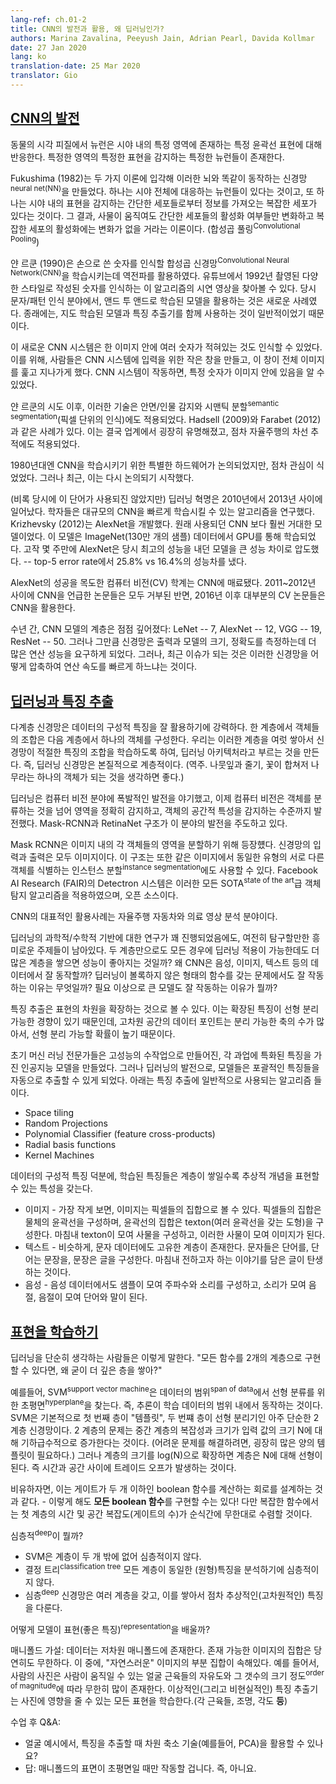 ```yaml
---
lang-ref: ch.01-2
title: CNN의 발전과 활용, 왜 딥러닝인가?
authors: Marina Zavalina, Peeyush Jain, Adrian Pearl, Davida Kollmar
date: 27 Jan 2020
lang: ko
translation-date: 25 Mar 2020
translator: Gio
---
```



## [CNN의 발전](https://www.youtube.com/watch?v=0bMe_vCZo30&t=2965s)

<!-- In animal brains, neurons react to edges that are at particular orientations. Groups of neurons that react to the same orientations are replicated over all of the visual field.
-->
동물의 시각 피질에서 뉴런은 시야 내의 특정 영역에 존재하는 특정 윤곽선 표현에 대해 반응한다. 특정한 영역의 특정한 표현을 감지하는 특정한 뉴런들이 존재한다.

<!--Fukushima (1982) built a neural net (NN) that worked the same way as the brain, based on two concepts. First, neurons are replicated across the visual field. Second, there are complex cells that pool the information from simple cells (orientation-selective units). As a result, the shift of the picture will change the activation of simple cells, but will not influence the integrated activation of the complex cell (convolutional pooling).
-->
Fukushima (1982)는 두 가지 이론에 입각해 이러한 뇌와 똑같이 동작하는 신경망<sup>neural net(NN)</sup>을 만들었다. 하나는 시야 전체에 대응하는 뉴런들이 있다는 것이고, 또 하나는 시야 내의 표현을 감지하는 간단한 세포들로부터 정보를 가져오는 복잡한 세포가 있다는 것이다. 그 결과, 사물이 움직여도 간단한 세포들의 활성화 여부들만 변화하고 복잡한 세포의 활성화에는 변화가 없을 거라는 이론이다. (합성곱 풀링<sup>Convolutional Pooling</sup>)

<!--LeCun (1990) used backprop to train a CNN to recognize handwritten digits. There is a demo from 1992 where the algorithm recognizes the digits of any style. Doing character/pattern recognition using a model that is trained end-to-end was new at that time. Previously, people had used feature extractors with a supervised model on top.
-->
얀 르쿤 (1990)은 손으로 쓴 숫자를 인식할 합성곱 신경망<sup>Convolutional Neural Network(CNN)</sup>을 학습시키는데 역전파를 활용하였다. 유튜브에서 1992년 촬영된 다양한 스타일로 작성된 숫자를 인식하는 이 알고리즘의 시연 영상을 찾아볼 수 있다. 당시 문자/패턴 인식 분야에서, 앤드 투 앤드로 학습된 모델을 활용하는 것은 새로운 사례였다. 종래에는, 지도 학습된 모델과 특징 추출기를 함께 사용하는 것이 일반적이었기 때문이다.

<!--These new CNN systems could recognize multiple characters in the image at the same time. To do it, people used a small input window for a CNN and swiped it over the whole image. If it activated, it meant there was a particular character present.
-->
이 새로운 CNN 시스템은 한 이미지 안에 여러 숫자가 적혀있는 것도 인식할 수 있었다. 이를 위해, 사람들은 CNN 시스템에 입력을 위한 작은 창을 만들고, 이 창이 전체 이미지를 훑고 지나가게 했다. CNN 시스템이 작동하면, 특정 숫자가 이미지 안에 있음을 알 수 있었다.

<!--Later, this idea was applied to faces/people detection and semantic segmentation (pixel-wise classification). Examples include Hadsell (2009) and Farabet (2012). This eventually became popular in industry, used in autonomous driving applications such as lane tracking.
-->
얀 르쿤의 시도 이후, 이러한 기술은 안면/인물 감지와 시맨틱 분할<sup>semantic segmentation</sup>(픽셀 단위의 인식)에도 적용되었다. Hadsell (2009)와 Farabet (2012)과 같은 사례가 있다. 이는 결국 업계에서 굉장히 유명해졌고, 점차 자율주행의 차선 추적에도 적용되었다.

<!--Special types of hardware to train CNN were a hot topic in the 1980s, then the interest dropped, and now it has become popular again.
-->
1980년대엔 CNN을 학습시키기 위한 특별한 하드웨어가 논의되었지만, 점차 관심이 식었었다. 그러나 최근, 이는 다시 논의되기 시작했다.

<!--The deep learning (though the term was not used at that time) revolution started in 2010-2013. Researchers focused on inventing algorithms that could help train large CNNs faster. Krizhevsky (2012) came up with AlexNet, which was a much larger CNN than those used before, and trained it on ImageNet (1.3 million samples) using GPUs. After running for a couple of weeks AlexNet beat the performance of the best competing systems by a large margin -- a 25.8% vs 16.4% top-5 error rate.
-->
(비록 당시에 이 단어가 사용되진 않았지만) 딥러닝 혁명은 2010년에서 2013년 사이에 일어났다. 학자들은 대규모의 CNN을 빠르게 학습시킬 수 있는 알고리즘을 연구했다. Krizhevsky (2012)는 AlexNet을 개발했다. 원래 사용되던 CNN 보다 훨씬 거대한 모델이었다. 이 모델은 ImageNet(130만 개의 샘플) 데이터에서 GPU를 통해 학습되었다. 고작 몇 주만에 AlexNet은 당시 최고의 성능을 내던 모델을 큰 성능 차이로 압도했다. -- top-5 error rate에서 25.8% vs 16.4%의 성능차를 냈다.

<!--After seeing AlexNet's success, the computer vision (CV) community was convinced that CNNs work. While all papers from 2011-2012 that mentioned CNNs had been rejected, since 2016 most accepted CV papers use CNNs.
-->
AlexNet의 성공을 목도한 컴퓨터 비전(CV) 학계는 CNN에 매료됐다. 2011~2012년 사이에 CNN을 언급한 논문들은 모두 거부된 반면, 2016년 이후 대부분의 CV 논문들은 CNN을 활용한다.

<!--Over the years, the number of layers used has been increasing: LeNet -- 7, AlexNet -- 12, VGG -- 19, ResNet -- 50. However, there is a trade-off between the number of operations needed to compute the output, the size of the model, and its accuracy. Thus, a popular topic now is how to compress the networks to make the computations faster.
-->
수년 간, CNN 모델의 계층은 점점 깊어졌다: LeNet -- 7, AlexNet -- 12, VGG -- 19, ResNet -- 50. 그러나 그만큼 신경망은 출력과 모델의 크기, 정확도를 측정하는데 더 많은 연산 성능을 요구하게 되었다. 그러나, 최근 이슈가 되는 것은 이러한 신경망을 어떻게 압축하여 연산 속도를 빠르게 하느냐는 것이다.


## [딥러닝과 특징 추출](https://www.youtube.com/watch?v=0bMe_vCZo30&t=3955s)

<!--Multilayer networks are successful because they exploit the compositional structure of natural data. In compositional hierarchy,  combinations of objects at one layer in the hierarchy form the objects at the next layer. If we mimic this hierarchy as multiple layers and let the network learn the appropriate combination of features, we get what is called Deep Learning architecture. Thus, Deep Learning networks are hierarchical in nature.
-->
다계층 신경망은 데이터의 구성적 특징을 잘 활용하기에 강력하다. 한 계층에서 객체들의 조합은 다음 계층에서 하나의 객체를 구성한다. 우리는 이러한 계층을 여럿 쌓아서 신경망이 적절한 특징의 조합을 학습하도록 하여, 딥러닝 아키텍처라고 부르는 것을 만든다. 즉, 딥러닝 신경망은 본질적으로 계층적이다.
(역주. 나뭇잎과 줄기, 꽃이 합쳐저 나무라는 하나의 객체가 되는 것을 생각하면 좋다.)

<!--Deep learning architectures have led to an incredible progress in computer vision tasks ranging from identifying and generating accurate masks around the objects to identifying spatial properties of an object. Mask-RCNN and RetinaNet architectures mainly led to this improvement.
-->
딥러닝은 컴퓨터 비전 분야에 폭발적인 발전을 야기했고, 이제 컴퓨터 비전은 객체를 분류하는 것을 넘어 영역을 정확히 감지하고, 객체의 공간적 특성을 감지하는 수준까지 발전했다. Mask-RCNN과 RetinaNet 구조가 이 분야의 발전을 주도하고 있다.

<!--Mask RCNNs have found their use in segmenting individual objects, i.e. creating masks for each object in an image. The input and output are both images. The architecture can also be used to do instance segmentation, i.e. identifying different objects of the same type in an image. Detectron, a Facebook AI Research (FAIR) software system, implements all these state-of-the-art object detection algorithms and is open source.
-->
Mask RCNN은 이미지 내의 각 객체들의 영역을 분할하기 위해 등장헀다. 신경망의 입력과 출력은 모두 이미지이다. 이 구조는 또한 같은 이미지에서 동일한 유형의 서로 다른 객체를 식별하는 인스턴스 분할<sup>instance segmentation</sup>에도 사용할 수 있다. Facebook AI Research (FAIR)의 Detectron 시스템은 이러한 모든 SOTA<sup>state of the art</sup>급 객체 탐지 알고리즘을 적용하였으며, 오픈 소스이다.

<!--Some of the practical applications of CNNs are powering autonomous driving and analysing medical images.
-->
CNN의 대표적인 활용사례는 자율주행 자동차와 의료 영상 분석 분야이다.

<!--Although the science and mathematics behind deep learning is fairly understood, there are still some interesting questions that require more research. These questions include: Why do architectures with multiple layers perform better, given that we can approximate any function with two layers? Why do CNNs work well with natural data such as speech, images, and text? How are we able to optimize non-convex functions so well? Why do over-parametrised architectures work?
-->
딥러닝의 과학적/수학적 기반에 대한 연구가 꽤 진행되었음에도, 여전히 탐구할만한 흥미로운 주제들이 남아있다. 두 계층만으로도 모든 경우에 딥러닝 적용이 가능한데도 더 많은 계층을 쌓으면 성능이 좋아지는 것일까? 왜 CNN은 음성, 이미지, 텍스트 등의 데이터에서 잘 동작할까? 딥러닝이 볼록하지 않은 형태의 함수를 갖는 문제에서도 잘 작동하는 이유는 무엇일까? 필요 이상으로 큰 모델도 잘 작동하는 이유가 뭘까?

<!-- Feature extraction consists of expanding the representational dimension such that the expanded features are more likely to be linearly separable; data points in higher dimensional space are more likely to be linearly separable due to the increase in the number of possible separating planes.
-->
특징 추출은 표현의 차원을 확장하는 것으로 볼 수 있다. 이는 확장된 특징이 선형 분리 가능한 경향이 있기 때문인데, 고차원 공간의 데이터 포인트는 분리 가능한 축의 수가 많아서, 선형 분리 가능할 확률이 높기 때문이다.

<!--Earlier machine learning practitioners relied on high quality, hand crafted, and task specific features to build artificial intelligence models, but with the advent of Deep Learning, the models are able to extract the generic features automatically. Some common approaches used in feature extraction algorithms are highlighted below:
-->
초기 머신 러닝 전문가들은 고성능의 수작업으로 만들어진, 각 과업에 특화된 특징을 가진 인공지능 모델을 만들었다. 그러나 딥러닝의 발전으로, 모델들은 포괄적인 특징들을 자동으로 추출할 수 있게 되었다. 아래는 특징 추출에 일반적으로 사용되는 알고리즘 들이다.

- Space tiling
- Random Projections
- Polynomial Classifier (feature cross-products)
- Radial basis functions
- Kernel Machines

<!--Because of the compositional nature of data, learned features have a hierarchy of representations with increasing level of abstractions. For example:
-->
데이터의 구성적 특징 덕분에, 학습된 특징들은 계층이 쌓일수록 추상적 개념을 표현할 수 있는 특성을 갖는다.

<!--
-  Images - At the most granular level, images can be thought of as pixels. Combination of pixels constitute edges which when combined forms textons (multi-edge shapes). Textons form motifs and motifs form parts of the image. By combining these parts together we get the final image.
-  Text - Similarly, there is an inherent hierarchy in textual data. Characters form words, when we combine words together we get word-groups, then clauses, then by combining clauses we get sentences. Sentences finally tell us what story is being conveyed.
-  Speech - In speech, samples compose bands, which compose sounds, which compose phones, then phonemes, then whole words, then sentences, thus showing a clear hierarchy in representation.
- -->
-  이미지 - 가장 작게 보면, 이미지는 픽셀들의 집합으로 볼 수 있다. 픽셀들의 집합은 물체의 윤곽선을 구성하며, 윤곽선의 집합은 texton(여러 윤곽선을 갖는 도형)을 구성한다. 마침내 texton이 모여 사물을 구성하고, 이러한 사물이 모여 이미지가 된다.
-  텍스트 - 비슷하게, 문자 데이터에도 고유한 계층이 존재한다. 문자들은 단어를, 단어는 문장을, 문장은 글을 구성한다. 마침내 전하고자 하는 이야기를 담은 글이 탄생하는 것이다.
-  음성 - 음성 데이터에서도 샘플이 모여 주파수와 소리를 구성하고, 소리가 모여 음절, 음절이 모여 단어와 말이 된다.


## [표현을 학습하기](https://www.youtube.com/watch?v=0bMe_vCZo30&t=4767s)

<!--There are those who dismiss Deep Learning: if we can approximate any function with 2 layers, why have more?
-->
딥러닝을 단순히 생각하는 사람들은 이렇게 말한다. "모든 함수를 2개의 계층으로 구현할 수 있다면, 왜 굳이 더 깊은 층을 쌓아?"

<!-- For example: SVMs find a separating hyperplane "in the span of the data," meaning predictions are based on comparisons to training examples. SVMs are essentially a very simplistic 2 layer neural net, where the first layer defines "templates" and the second layer is a linear classifier. The problem with 2 layer fallacy is that the complexity and size of the middle layer is exponential in N (to do well with a difficult task, need LOTS of templates). But if you expand the number of layers to log(N), the layers become linear in N. There is a trade-off between time and space.
-->
예를들어, SVM<sup>support vector machine</sup>은 데이터의 범위<sup>span of data</sup>에서 선형 분류를 위한 초평면<sup>hyperplane</sup>을 찾는다. 즉, 추론이 학습 데이터의 범위 내에서 동작하는 것이다. SVM은 기본적으로 첫 번째 층이 "템플릿", 두 번쨰 층이 선형 분리기인 아주 단순한 2 계층 신경망이다. 2 계층의 문제는 중간 계층의 복잡성과 크기가 입력 값의 크기 N에 대해 기하급수적으로 증가한다는 것이다. (어려운 문제를 해결하려면, 굉장히 많은 양의 템플릿이 필요하다.) 그러나 계층의 크기를 log(N)으로 확장하면 계층은 N에 대해 선형이 된다. 즉 시간과 공간 사이에 트레이드 오프가 발생하는 것이다.

<!-- An analogy is designing a circuit to compute a boolean function with no more than two layers of gates - we can compute **any boolean function** this way! But, the complexity and resources of the first layer (number of gates) quickly becomes infeasible for complex functions.
-->
비유하자면, 이는 게이트가 두 개 이하인 boolean 함수를 계산하는 회로를 설계하는 것과 같다. - 이렇게 해도 **모든 boolean 함수**를 구현할 수는 있다! 다만 복잡한 함수에서는 첫 계층의 시간 및 공간 복잡도(게이트의 수)가 순식간에 무한대로 수렴할 것이다.

<!--What is "deep"?

- An SVM isn't deep because it only has two layers
- A classification tree isn't deep because every layer analyses the same (raw) features
- A deep network has several layers and uses them to build a **hierarchy of features of increasing complexity**
- -->
심층적<sup>deep</sup>이 뭘까?

- SVM은 계층이 두 개 밖에 없어 심층적이지 않다.
- 결정 트리<sup>classification tree</sup> 모든 계층이 동일한 (원형)특징을 분석하기에 심층적이지 않다.
- 심층<sup>deep</sup> 신경망은 여러 계층을 갖고, 이를 쌓아서 점차 추상적인(고차원적인) 특징을 다룬다.

<!--How can models learn representations (good features)?
-->
어떻게 모델이 표현(좋은 특징)<sup>representation</sup>을 배울까?

<!--Manifold hypothesis: natural data lives in a low-dimensional manifold. Set of possible images is essentially infinite, set of "natural" images is a tiny subset. For example: for an image of a person, the set of possible images is on the order of magnitude of the number of face muscles they can move (degrees of freedom) ~ 50. An ideal (and unrealistic) feature extractor represents all the factors of variation (each of the muscles, lighting, *etc.*).
-->
매니폴드 가설: 데이터는 저차원 매니폴드에 존재한다. 존재 가능한 이미지의 집합은 당연히도 무한하다. 이 중에, "자연스러운" 이미지의 부분 집합이 속해있다.
예를 들어서, 사람의 사진은 사람이 움직일 수 있는 얼굴 근육들의 자유도와 그 갯수의 크기 정도<sup>order of magnitude</sup>에 따라 무한히 많이 존재한다. 이상적인(그리고 비현실적인) 특징 추출기는 사진에 영향을 줄 수 있는 모든 표현을 학습한다.(각 근육들, 조명, 각도 **등**)

<!--Q&A from the end of lecture:
-->
수업 후 Q&A:

<!--
- For the face example, could some other dimensionality reduction technique (*i.e.* PCA) extract these features?
  - Answer: would only work if the manifold surface is a hyperplane, which it is not
-->
- 얼굴 예시에서, 특징을 추출할 때 차원 축소 기술(예를들어, PCA)을 활용할 수 있나요?
- 답: 매니폴드의 표면이 초평면일 때만 작동할 겁니다. 즉, 아니요.
